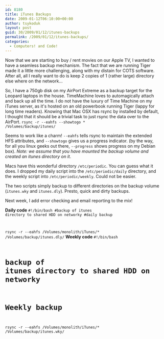 ```yaml
---
id: 8180
title: iTunes Backups
date: 2009-01-12T06:10:00+00:00
author: tsykoduk
layout: post
guid: 30/2009/01/12/itunes-backups
permalink: /2009/01/12/itunes-backups/
categories:
  - Computers! and Code!
---
```

Now that we are starting to buy / rent movies on our Apple TV, I wanted to have a seamless backup mechanism. The fact that we are running Tiger made it a little more challenging, along with my distain for <span class="caps">COTS</span> software. After all, all I really want to do is keep 2 copies of 1 (rather large) directory else where on the network...

<!--more-->

So, I have a 750gb disk on my AirPort Extreme as a backup target for the Leopard laptops in the house. TimeMachine loves to automagically attach and back up all the time. I do not have the luxury of Time Machine on my iTunes server, as it's hosted on an old powerbook running Tiger (lappy for long time readers). Knowing that Mac <span class="caps">OSX</span> has rsync by installed by default, I thought that it should be a trivial task to just rsync the data over to the AirPort.
<code>rsync -r --eahfs --showtogo * /Volumes/backup/itunes/</code>

Seems to work like a charm! <code>--eahfs</code> tells rsync to maintain the extended <span class="caps">HFS</span> attributes, and <code>--showtogo</code> gives us a progress indicator. (by the way, for all you linux geeks out there, <code>--progress</code> shows progress on my Debian box). <em>Note: we assume that you have mounted the backup volume and created an itunes directory on it</em>.

Macs have this wonderful directory <code>/etc/periodic</code>. You can guess what it does. I dropped my daily script into the <code>/etc/periodic/daily</code> directory, and the weekly script into <code>/etc/periodic/weekly</code>. Could not be easier.

The two scripts simply backup to different directories on the backup volume (<code>itunes.wky</code> and <code>itunes.dly</code>). Presto, quick and dirty backups.

Next week, I add error checking and email reporting to the mix!

<strong>Daily code</strong>
<code>#!/bin/bash
#backup of itunes directory to shared HDD on networky
#daily backup

rsync -r --eahfs /Volumes/monolith/iTunes/* /Volumes/backup/itunes.dly/</code>
<strong>Weekly code</strong>
<code>#!/bin/bash
# backup of itunes directory to shared HDD on networky
# Weekly backup

rsync -r --eahfs /Volumes/monolith/iTunes/* /Volumes/backup/itunes.wky/</code>